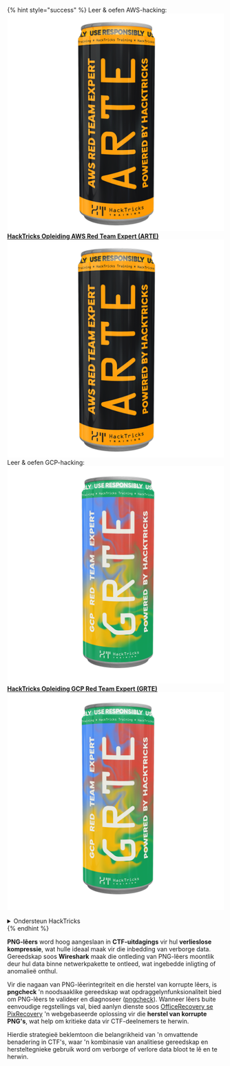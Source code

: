 {% hint style="success" %}
Leer & oefen AWS-hacking:<img src="/.gitbook/assets/arte.png" alt="" data-size="line">[**HackTricks Opleiding AWS Red Team Expert (ARTE)**](https://training.hacktricks.xyz/courses/arte)<img src="/.gitbook/assets/arte.png" alt="" data-size="line">\
Leer & oefen GCP-hacking: <img src="/.gitbook/assets/grte.png" alt="" data-size="line">[**HackTricks Opleiding GCP Red Team Expert (GRTE)**<img src="/.gitbook/assets/grte.png" alt="" data-size="line">](https://training.hacktricks.xyz/courses/grte)

<details>

<summary>Ondersteun HackTricks</summary>

* Controleer die [**inskrywingsplanne**](https://github.com/sponsors/carlospolop)!
* **Sluit aan by die** 💬 [**Discord-groep**](https://discord.gg/hRep4RUj7f) of die [**telegram-groep**](https://t.me/peass) of **volg** ons op **Twitter** 🐦 [**@hacktricks\_live**](https://twitter.com/hacktricks\_live)**.**
* **Deel hacking-truuks deur PR's in te dien by die** [**HackTricks**](https://github.com/carlospolop/hacktricks) en [**HackTricks Cloud**](https://github.com/carlospolop/hacktricks-cloud) github-opslag.

</details>
{% endhint %}

**PNG-lêers** word hoog aangeslaan in **CTF-uitdagings** vir hul **verlieslose kompressie**, wat hulle ideaal maak vir die inbedding van verborge data. Gereedskap soos **Wireshark** maak die ontleding van PNG-lêers moontlik deur hul data binne netwerkpakette te ontleed, wat ingebedde inligting of anomalieë onthul.

Vir die nagaan van PNG-lêerintegriteit en die herstel van korrupte lêers, is **pngcheck** 'n noodsaaklike gereedskap wat opdraggelynfunksionaliteit bied om PNG-lêers te valideer en diagnoseer ([pngcheck](http://libpng.org/pub/png/apps/pngcheck.html)). Wanneer lêers buite eenvoudige regstellings val, bied aanlyn dienste soos [OfficeRecovery se PixRecovery](https://online.officerecovery.com/pixrecovery/) 'n webgebaseerde oplossing vir die **herstel van korrupte PNG's**, wat help om kritieke data vir CTF-deelnemers te herwin.

Hierdie strategieë beklemtoon die belangrikheid van 'n omvattende benadering in CTF's, waar 'n kombinasie van analitiese gereedskap en hersteltegnieke gebruik word om verborge of verlore data bloot te lê en te herwin.
